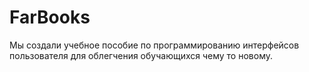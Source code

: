 # FarBooks

Мы создали учебное пособие по программированию интерфейсов пользователя для облегчения обучающихся чему то новому.
